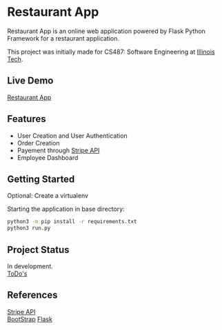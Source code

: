 # Restaurant App

Restaurant App is an online web application powered by Flask Python Framework for a restaurant application.

This project was initially made for CS487: Software Engineering at [Illinois Tech](https://www.iit.edu/).

## Live Demo

[Restaurant App](http://restaurant.edwin.computer/) 

## Features

- User Creation and User Authentication
- Order Creation
- Payement through [Stripe API](https://stripe.com/)
- Employee Dashboard

## Getting Started

Optional: Create a virtualenv

Starting the application in base directory:

```Bash
python3 -m pip install -r requirements.txt
python3 run.py
```

## Project Status  

In development.  
[ToDo's](TODO.md)

## References

[Stripe API](https://stripe.com/)  
[BootStrap](https://getbootstrap.com/)
[Flask](https://flask.palletsprojects.com/en/1.1.x/)